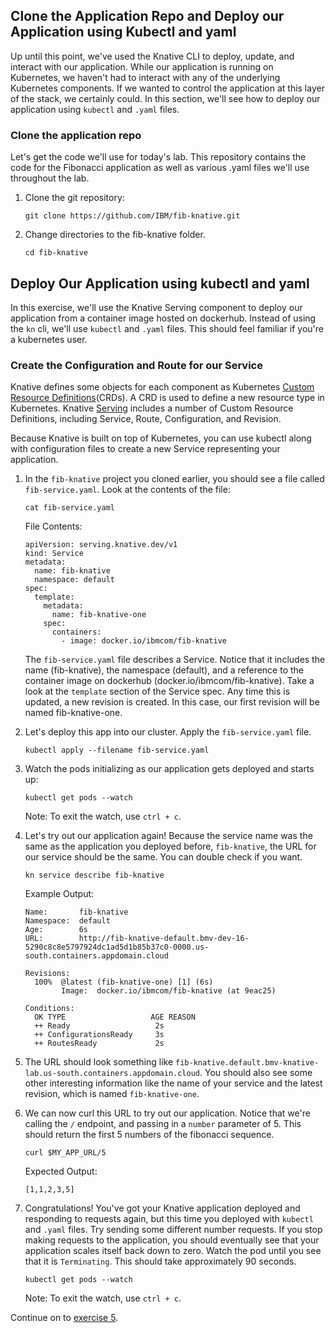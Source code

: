 ## Clone the Application Repo and Deploy our Application using Kubectl and yaml
Up until this point, we've used the Knative CLI to deploy, update, and interact with our application. While our application is running on Kubernetes, we haven't had to interact with any of the underlying Kubernetes components. If we wanted to control the application at this layer of the stack, we certainly could. In this section, we'll see how to deploy our application using `kubectl` and `.yaml` files.

### Clone the application repo
Let's get the code we'll use for today's lab. This repository contains the code for the Fibonacci application as well as various .yaml files we'll use throughout the lab.

1. Clone the git repository:

    ```
    git clone https://github.com/IBM/fib-knative.git
    ```

2. Change directories to the fib-knative folder.

    ```
    cd fib-knative
    ```

## Deploy Our Application using kubectl and yaml
In this exercise, we'll use the Knative Serving component to deploy our application from a container image hosted on dockerhub. Instead of using the `kn` cli, we'll use `kubectl` and `.yaml` files. This should feel familiar if you're a kubernetes user.

### Create the Configuration and Route for our Service
Knative defines some objects for each component as Kubernetes [Custom Resource Definitions](https://kubernetes.io/docs/concepts/extend-kubernetes/api-extension/custom-resources)(CRDs). A CRD is used to define a new resource type in Kubernetes. Knative [Serving](https://github.com/knative/docs/tree/master/docs/serving#serving-resources) includes a number of Custom Resource Definitions, including Service, Route, Configuration, and Revision.

Because Knative is built on top of Kubernetes, you can use kubectl along with configuration files to create a new Service representing your application.

1. In the `fib-knative` project you cloned earlier, you should see a file called `fib-service.yaml`. Look at the contents of the file:

    ```
    cat fib-service.yaml
    ```

    File Contents:
    ```
    apiVersion: serving.knative.dev/v1
    kind: Service
    metadata:
      name: fib-knative
      namespace: default
    spec:
      template:
        metadata:
          name: fib-knative-one
        spec:
          containers:
            - image: docker.io/ibmcom/fib-knative
    ```

    The `fib-service.yaml` file describes a Service. Notice that it includes the name (fib-knative), the namespace (default), and a reference to the container image on dockerhub (docker.io/ibmcom/fib-knative). Take a look at the `template` section of the Service spec. Any time this is updated, a new revision is created. In this case, our first revision will be named fib-knative-one.

2. Let's deploy this app into our cluster. Apply the `fib-service.yaml` file.

    ```
    kubectl apply --filename fib-service.yaml
    ```

3. Watch the pods initializing as our application gets deployed and starts up:

    ```
    kubectl get pods --watch
    ```

    Note: To exit the watch, use `ctrl + c`.

4. Let's try out our application again! Because the service name was the same as the application you deployed before, `fib-knative`, the URL for our service should be the same. You can double check if you want.

    ```
    kn service describe fib-knative
    ```

    Example Output:
    ```
    Name:       fib-knative
    Namespace:  default
    Age:        6s
    URL:        http://fib-knative-default.bmv-dev-16-5290c8c8e5797924dc1ad5d1b85b37c0-0000.us-south.containers.appdomain.cloud

    Revisions:  
      100%  @latest (fib-knative-one) [1] (6s)
            Image:  docker.io/ibmcom/fib-knative (at 9eac25)

    Conditions:  
      OK TYPE                   AGE REASON
      ++ Ready                   2s 
      ++ ConfigurationsReady     3s 
      ++ RoutesReady             2s 
    ```
    
5. The URL should look something like `fib-knative.default.bmv-knative-lab.us-south.containers.appdomain.cloud`. You should also see some other interesting information like the name of your service and the latest revision, which is named `fib-knative-one`.

6. We can now curl this URL to try out our application. Notice that we're calling the `/` endpoint, and passing in a `number` parameter of 5. This should return the first 5 numbers of the fibonacci sequence.

    ```
    curl $MY_APP_URL/5
    ```

    Expected Output:
    ```
    [1,1,2,3,5]
    ```

7. Congratulations! You've got your Knative application deployed and responding to requests again, but this time you deployed with `kubectl` and `.yaml` files. Try sending some different number requests. If you stop making requests to the application, you should eventually see that your application scales itself back down to zero. Watch the pod until you see that it is `Terminating`. This should take approximately 90 seconds.

    ```
    kubectl get pods --watch
    ```

    Note: To exit the watch, use `ctrl + c`.

Continue on to [exercise 5](../exercise-5/README.md).

